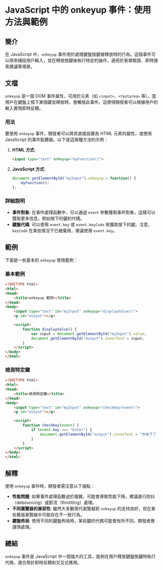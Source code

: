<!--
Meta Description: # JavaScript 中的 onkeyup 事件：使用方法與範例 ## 簡介 在 JavaScript 中，`onkeyup` 事件用於處理鍵盤按鍵被釋放時的行為。這個事件可以用來捕捉用戶輸入，並在釋放按鍵後執行特定的操作，適用於表單驗證、即時搜索建議等場景。 ## 文檔 `onkeyup` 是...
Meta Keywords: onkeyup, html, event, javascript, input
-->

# JavaScript 中的 onkeyup 事件：使用方法與範例

## 簡介
在 JavaScript 中，`onkeyup` 事件用於處理鍵盤按鍵被釋放時的行為。這個事件可以用來捕捉用戶輸入，並在釋放按鍵後執行特定的操作，適用於表單驗證、即時搜索建議等場景。

## 文檔
`onkeyup` 是一個 DOM 事件屬性，可用於元素（如 `<input>`、`<textarea>` 等）。當用戶在鍵盤上按下某個鍵並釋放時，會觸發此事件。這使得開發者可以根據用戶的輸入實現即時反饋。

### 用法
要使用 `onkeyup` 事件，開發者可以將其直接設置為 HTML 元素的屬性，或使用 JavaScript 的事件監聽器。以下是這兩種方法的示例：

1. **HTML 方式**:
   ```html
   <input type="text" onkeyup="myFunction()">
   ```

2. **JavaScript 方式**:
   ```javascript
   document.getElementById("myInput").onkeyup = function() {
       myFunction();
   };
   ```

### 詳細說明
- **事件對象**: 在事件處理函數中，可以通過 `event` 參數獲取事件對象，這樣可以獲取更多信息，例如按下的鍵的代碼。
- **鍵盤代碼**: 可以使用 `event.key` 或 `event.keyCode` 來獲取按下的鍵。注意，`keyCode` 在某些情況下已被棄用，建議使用 `event.key`。

## 範例
下面是一些基本的 `onkeyup` 使用範例：

### 基本範例
```html
<!DOCTYPE html>
<html>
<head>
    <title>onkeyup 範例</title>
</head>
<body>
    <input type="text" id="myInput" onkeyup="displayValue()">
    <p id="output"></p>

    <script>
        function displayValue() {
            var input = document.getElementById("myInput").value;
            document.getElementById("output").innerText = input;
        }
    </script>
</body>
</html>
```

### 檢測特定鍵
```html
<!DOCTYPE html>
<html>
<head>
    <title>檢測特定鍵</title>
</head>
<body>
    <input type="text" id="myInput" onkeyup="checkKey(event)">
    <p id="output"></p>

    <script>
        function checkKey(event) {
            if (event.key === "Enter") {
                document.getElementById("output").innerText = "你按下了 Enter 鍵！";
            }
        }
    </script>
</body>
</html>
```

## 解釋
使用 `onkeyup` 事件時，開發者需注意以下幾點：

- **性能問題**: 如果事件處理函數過於複雜，可能會導致性能下降。建議進行防抖（debouncing）或節流（throttling）處理。
- **不同瀏覽器的兼容性**: 雖然大多數現代瀏覽器對 `onkeyup` 的支持良好，但在某些舊版瀏覽器中可能存在不一致行為。
- **鍵盤佈局**: 使用不同的鍵盤佈局時，某些鍵的代碼可能會有所不同，開發者應謹慎處理。

## 總結
`onkeyup` 事件是 JavaScript 中一個強大的工具，能夠在用戶釋放鍵盤按鍵時執行代碼，適合用於即時反饋和交互式應用。